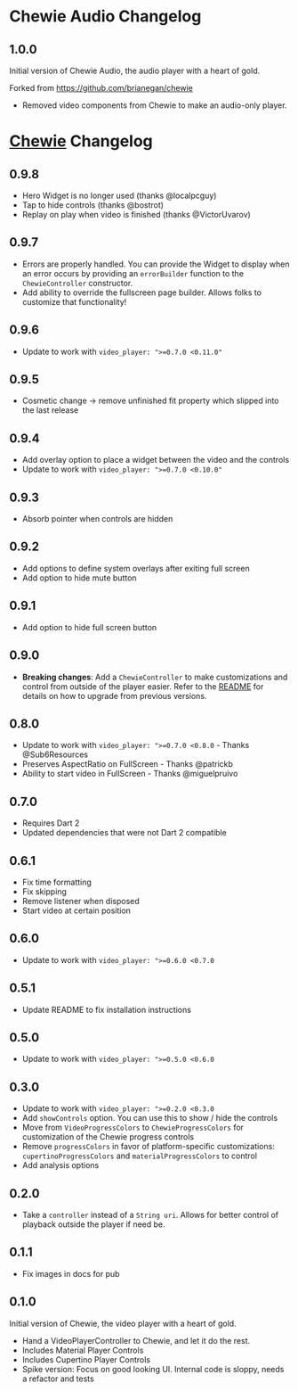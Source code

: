 # Chewie Audio Changelog

## 1.0.0

Initial version of Chewie Audio, the audio player with a heart of gold.

Forked from https://github.com/brianegan/chewie
  
  * Removed video components from Chewie to make an audio-only player.

# [Chewie](https://github.com/brianegan/chewie) Changelog

## 0.9.8

  * Hero Widget is no longer used (thanks @localpcguy)
  * Tap to hide controls (thanks @bostrot)
  * Replay on play when video is finished (thanks @VictorUvarov)

## 0.9.7

  * Errors are properly handled. You can provide the Widget to display when an error occurs by providing an `errorBuilder` function to the `ChewieController` constructor.
  * Add ability to override the fullscreen page builder. Allows folks to customize that functionality!

## 0.9.6

  * Update to work with `video_player: ">=0.7.0 <0.11.0"`

## 0.9.5

  * Cosmetic change -> remove unfinished fit property which slipped into the last release

## 0.9.4

  * Add overlay option to place a widget between the video and the controls
  * Update to work with `video_player: ">=0.7.0 <0.10.0"`

## 0.9.3

  * Absorb pointer when controls are hidden

## 0.9.2

  * Add options to define system overlays after exiting full screen
  * Add option to hide mute button

## 0.9.1

  * Add option to hide full screen button

## 0.9.0

  * **Breaking changes**: Add a `ChewieController` to make customizations and control from outside of the player easier.
    Refer to the [README](README.md) for details on how to upgrade from previous versions.

## 0.8.0

  * Update to work with `video_player: ">=0.7.0 <0.8.0` - Thanks @Sub6Resources
  * Preserves AspectRatio on FullScreen - Thanks @patrickb
  * Ability to start video in FullScreen - Thanks @miguelpruivo

## 0.7.0

  * Requires Dart 2
  * Updated dependencies that were not Dart 2 compatible

## 0.6.1

  * Fix time formatting
  * Fix skipping
  * Remove listener when disposed
  * Start video at certain position

## 0.6.0

  * Update to work with `video_player: ">=0.6.0 <0.7.0`

## 0.5.1

  * Update README to fix installation instructions

## 0.5.0

  * Update to work with `video_player: ">=0.5.0 <0.6.0`

## 0.3.0

  * Update to work with `video_player: ">=0.2.0 <0.3.0`
  * Add `showControls` option. You can use this to show / hide the controls
  * Move from `VideoProgressColors` to `ChewieProgressColors` for customization of the Chewie progress controls
  * Remove `progressColors` in favor of platform-specific customizations: `cupertinoProgressColors` and `materialProgressColors` to control
  * Add analysis options

## 0.2.0

  * Take a `controller` instead of a `String uri`. Allows for better control of playback outside the player if need be.

## 0.1.1

  * Fix images in docs for pub

## 0.1.0

Initial version of Chewie, the video player with a heart of gold.

  * Hand a VideoPlayerController to Chewie, and let it do the rest.
  * Includes Material Player Controls
  * Includes Cupertino Player Controls
  * Spike version: Focus on good looking UI. Internal code is sloppy, needs a refactor and tests
